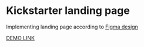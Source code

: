 # Kickstarter landing page

Implementing landing page according to [Figma design](https://www.figma.com/file/5jdcVOv7NiA0l0HGfqEyHC/%E2%84%9611-(kickstarter)-(Copy)?node-id=0%3A1)

[DEMO LINK](https://andlap24.github.io/Kickstarter/)
